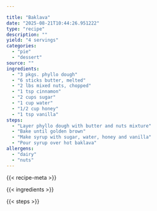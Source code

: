 ```yaml
---

title: "Baklava"
date: "2025-08-21T10:44:26.951222"
type: "recipe"
description: ""
yield: "4 servings"
categories:
  - "pie"
  - "dessert"
source: ""
ingredients:
  - "3 pkgs. phyllo dough"
  - "6 sticks butter, melted"
  - "2 lbs mixed nuts, chopped"
  - "1 tsp cinnamon"
  - "2 cups sugar"
  - "1 cup water"
  - "1/2 cup honey"
  - "1 tsp vanilla"
steps:
  - "Layer phyllo dough with butter and nuts mixture"
  - "Bake until golden brown"
  - "Make syrup with sugar, water, honey and vanilla"
  - "Pour syrup over hot baklava"
allergens:
  - "dairy"
  - "nuts"
---
```


{{< recipe-meta >}}

{{< ingredients >}}

{{< steps >}}
